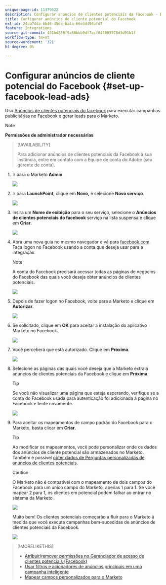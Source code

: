```yaml
---
unique-page-id: 11379622
description: Configurar anúncios de clientes potenciais da Facebook - Documentação do Marketo - Documentação do produto
title: Configurar anúncios de cliente potencial do Facebook
exl-id: 24cb74da-6b46-45de-ba4a-66e3d490afd7
feature: Integrations
source-git-commit: 431bd258f9a68bbb9df7acf043085578d3d91b1f
workflow-type: tm+mt
source-wordcount: '321'
ht-degree: 0%

---
```


# Configurar anúncios de cliente potencial do Facebook {#set-up-facebook-lead-ads}

Uso [Anúncios de clientes potenciais do facebook](https://www.facebook.com/business/a/lead-ads) para executar campanhas publicitárias no Facebook e gerar leads para o Marketo.

>[!NOTE]
>
>**Permissões de administrador necessárias**

>[!AVAILABILITY]
>
>Para adicionar anúncios de clientes potenciais da Facebook à sua instância, entre em contato com a Equipe de conta do Adobe (seu gerente de conta).

1. Ir para o Marketo **Admin**.

   ![](assets/image2016-11-29-10-3a50-3a29.png)

1. Ir para **LaunchPoint**, clique em **Novo,** e selecione **Novo serviço**.

   ![](assets/image2016-11-29-10-3a51-3a11.png)

1. Insira um **Nome de exibição** para o seu serviço, selecione o **Anúncios de clientes potenciais do facebook** serviço na lista suspensa e clique em **Criar**.

   ![](assets/image2016-11-29-10-3a51-3a47.png)

1. Abra uma nova guia no mesmo navegador e vá para [facebook.com](https://www.facebook.com). Faça logon no Facebook usando a conta que deseja usar para a integração.

   >[!NOTE]
   >
   >A conta do Facebook precisará acessar todas as páginas de negócios do Facebook das quais você deseja obter anúncios de clientes potenciais.

   ![](assets/image2016-11-29-10-3a52-3a29.png)

1. Depois de fazer logon no Facebook, volte para a Marketo e clique em **Autorizar**.

   ![](assets/image2016-11-29-10-3a52-3a51.png)

1. Se solicitado, clique em **OK** para aceitar a instalação do aplicativo Marketo no Facebook.

   ![](assets/image2016-11-29-10-3a56-3a3.png)

1. Você perceberá que está autorizado. Clique em **Próxima**.

   ![](assets/image2016-11-29-10-3a56-3a28.png)

1. Selecione as páginas das quais você deseja que a Marketo extraia anúncios de clientes potenciais da Facebook e clique em **Próxima**.

   >[!TIP]
   >
   >Se você não visualizar uma página que esteja esperando, verifique se a conta do Facebook usada para autenticação foi adicionada à página no Facebook e tente novamente.

   ![](assets/image2016-11-29-10-3a58-3a36.png)

1. Para aceitar os mapeamentos de campo padrão do Facebook para o Marketo, basta clicar em **Criar**.

   >[!TIP]
   >
   >Ao modificar os mapeamentos, você pode personalizar onde os dados dos anúncios de cliente potencial são armazenados no Marketo. Também é possível [obter dados de Perguntas personalizadas de anúncios de clientes potenciais](/help/marketo/product-docs/demand-generation/facebook/set-up-facebook-lead-ads/map-custom-fields-to-marketo.md).

   >[!CAUTION]
   >
   >O Marketo não é compatível com o mapeamento de dois campos do Facebook para um único campo do Marketo, apenas 1 para 1. Se você mapear 2 para 1, os clientes em potencial podem falhar ao entrar no sistema da Marketo.

   ![](assets/image2016-11-29-11-3a0-3a2.png)

   Muito bem! Os clientes potenciais começarão a fluir para o Marketo à medida que você executa campanhas bem-sucedidas de anúncios de clientes potenciais da Facebook.

   ![](assets/image2016-11-29-12-3a32-3a54.png)

>[!MORELIKETHIS]
>
>* [Atribuir/remover permissões no Gerenciador de acesso de clientes potenciais (Facebook)](https://www.facebook.com/business/help/540596413257598?id=735435806665862)
>* [Usar filtros e acionadores de anúncios principais em uma campanha inteligente](/help/marketo/product-docs/demand-generation/facebook/use-lead-ads-filters-and-triggers-in-a-smart-campaign.md)
>* [Mapear campos personalizados para o Marketo](/help/marketo/product-docs/demand-generation/facebook/set-up-facebook-lead-ads/map-custom-fields-to-marketo.md)
